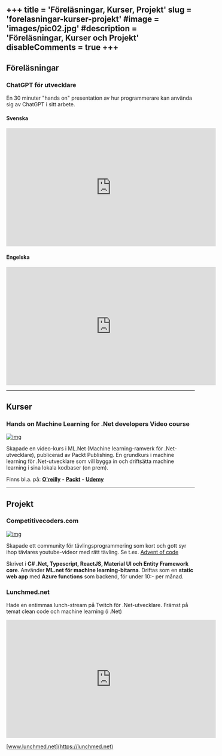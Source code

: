 +++
title = 'Föreläsningar, Kurser, Projekt'
slug = 'forelasningar-kurser-projekt'
#image = 'images/pic02.jpg'
#description = 'Föreläsningar, Kurser och Projekt'
disableComments = true
+++
---
## Föreläsningar

### ChatGPT för utvecklare
En 30 minuter "hands on" presentation av hur programmerare kan använda sig av ChatGPT i sitt arbete.


#### Svenska
<iframe width="560" height="315" src="https://www.youtube-nocookie.com/embed/dqa_KSNhK8A?si=iKE_z7hORRnqXAZd" title="YouTube video player" frameborder="0" allow="accelerometer; autoplay; clipboard-write; encrypted-media; gyroscope; picture-in-picture; web-share" allowfullscreen></iframe>

#### Engelska
<iframe width="560" height="315" src="https://www.youtube-nocookie.com/embed/OnasmQG4ao0?si=gtUFJh2t5nBDOTp-" title="YouTube video player" frameborder="0" allow="accelerometer; autoplay; clipboard-write; encrypted-media; gyroscope; picture-in-picture; web-share" allowfullscreen></iframe>

---
## Kurser


### Hands on Machine Learning for .Net developers Video course

[![img](/images/hands_on_machine_learning.png)](https://www.packtpub.com/product/hands-on-machine-learning-for-net-developers-video/9781800205024)

Skapade en video-kurs i ML.Net (Machine learning-ramverk för .Net-utvecklare), publicerad av Packt Publishing. En grundkurs i machine learning för .Net-utvecklare som vill bygga in och driftsätta machine learning i sina lokala kodbaser (on prem).

Finns bl.a. på: __[O'reilly](https://www.oreilly.com/library/view/hands-on-machine-learning/9781800205024/)__  -  __[Packt](https://www.packtpub.com/product/hands-on-machine-learning-for-net-developers-video/9781800205024)__  -  __[Udemy](https://www.udemy.com/course/hands-on-machine-learning-for-net-developers/)__

---
## Projekt

### Competitivecoders.com
[![img](/images/competitivecoders.png)](https://www.competitivecoders.com)

Skapade ett community för tävlingsprogrammering som kort och gott syr ihop tävlares youtube-videor med rätt tävling. Se t.ex. [Advent of code](https://www.competitivecoders.com/ProgrammingCompetitions/advent-of-code/advent-of-code/2022/day-1)

Skrivet i __C# .Net, Typescript, ReactJS, Material UI och Entity Framework core__. Använder __ML.net för machine learning-bitarna__. Driftas som en __static web app__ med __Azure functions__ som backend, för under 10:- per månad.


### Lunchmed.net

Hade en entimmas lunch-stream på Twitch för .Net-utvecklare. Främst på temat clean code och machine learning (i .Net)
<iframe width="560" height="315" src="https://www.youtube-nocookie.com/embed/videoseries?si=5D30_zJwD6iqYahe&amp;list=PLYMqXdXKtVllmT7KPgb81Dcs-DvIlXh57" title="YouTube video player" frameborder="0" allow="accelerometer; autoplay; clipboard-write; encrypted-media; gyroscope; picture-in-picture; web-share" allowfullscreen></iframe>

[www.lunchmed.net](https://lunchmed.net)